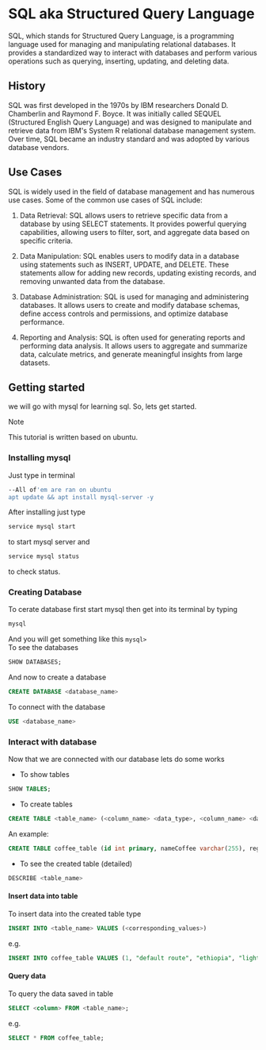 # SQL aka Structured Query Language

SQL, which stands for Structured Query Language, is a programming language used for managing and manipulating relational databases. It provides a standardized way to interact with databases and perform various operations such as querying, inserting, updating, and deleting data.

## History

SQL was first developed in the 1970s by IBM researchers Donald D. Chamberlin and Raymond F. Boyce. It was initially called SEQUEL (Structured English Query Language) and was designed to manipulate and retrieve data from IBM's System R relational database management system. Over time, SQL became an industry standard and was adopted by various database vendors.

## Use Cases

SQL is widely used in the field of database management and has numerous use cases. Some of the common use cases of SQL include:

1. Data Retrieval: SQL allows users to retrieve specific data from a database by using SELECT statements. It provides powerful querying capabilities, allowing users to filter, sort, and aggregate data based on specific criteria.

2. Data Manipulation: SQL enables users to modify data in a database using statements such as INSERT, UPDATE, and DELETE. These statements allow for adding new records, updating existing records, and removing unwanted data from the database.

3. Database Administration: SQL is used for managing and administering databases. It allows users to create and modify database schemas, define access controls and permissions, and optimize database performance.

4. Reporting and Analysis: SQL is often used for generating reports and performing data analysis. It allows users to aggregate and summarize data, calculate metrics, and generate meaningful insights from large datasets.

## Getting started

we will go with mysql for learning sql. So, lets get started.

> [!NOTE]
> This tutorial is written based on ubuntu.

### Installing mysql

Just type in terminal

```sh
--All of'em are ran on ubuntu
apt update && apt install mysql-server -y
```

After installing just type

```sh
service mysql start
```

to start mysql server and

```sh
service mysql status
```

to check status.

### Creating Database

To cerate database first start mysql then get into its terminal by typing

```sh
mysql
```

And you will get something like this `mysql>`
<br>
To see the databases

```sql
SHOW DATABASES;
```

And now to create a database

```sql
CREATE DATABASE <database_name>
```

To connect with the database

```sql
USE <database_name>
```

### Interact with database
Now that we are connected with our database lets do some works
- To show tables
```sql
SHOW TABLES;
```
- To create tables
```sql
CREATE TABLE <table_name> (<column_name> <data_type>, <column_name> <data_type>, ..., ..., ...);
```
An example:
```sql
CREATE TABLE coffee_table (id int primary, nameCoffee varchar(255), region varchar(255), roast varchar(255));
```
- To see the created table (detailed)
```sql
DESCRIBE <table_name>
```
#### Insert data into table
To insert data into the created table type
```sql
INSERT INTO <table_name> VALUES (<corresponding_values>)
```
e.g.
```sql
INSERT INTO coffee_table VALUES (1, "default route", "ethiopia", "light");
```
#### Query data
To query the data saved in table
```sql
SELECT <column> FROM <table_name>;
```
e.g.
```sql
SELECT * FROM coffee_table;
```
